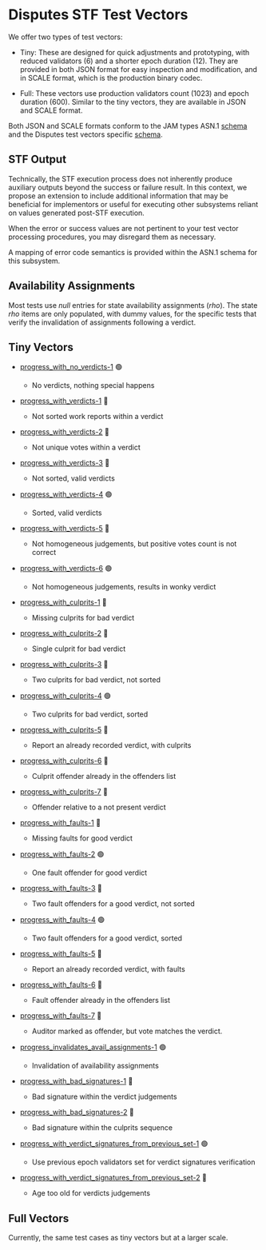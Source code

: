 # Disputes STF Test Vectors

We offer two types of test vectors:

- Tiny: These are designed for quick adjustments and prototyping, with reduced validators (6)
  and a shorter epoch duration (12). They are provided in both JSON format for easy inspection
  and modification, and in SCALE format, which is the production binary codec.

- Full: These vectors use production validators count (1023) and epoch duration (600).
  Similar to the tiny vectors, they are available in JSON and SCALE format.

Both JSON and SCALE formats conform to the JAM types ASN.1 [schema](../jam-types-asn/jam-types.asn)
and the Disputes test vectors specific [schema](./disputes.asn).

## STF Output

Technically, the STF execution process does not inherently produce auxiliary
outputs beyond the success or failure result. In this context, we propose
an extension to include additional information that may be beneficial for
implementors or useful for executing other subsystems reliant on values
generated post-STF execution.

When the error or success values are not pertinent to your test vector
processing procedures, you may disregard them as necessary.

A mapping of error code semantics is provided within the ASN.1 schema for this
subsystem.

## Availability Assignments

Most tests use *null* entries for state availability assignments (*rho*).
The state *rho* items are only populated, with dummy values, for the specific
tests that verify the invalidation of assignments following a verdict.

## Tiny Vectors

- [progress_with_no_verdicts-1](tiny/progress_with_no_verdicts.json) 🟢 
  - No verdicts, nothing special happens

- [progress_with_verdicts-1](tiny/progress_with_verdicts-1.json) 🔴
  - Not sorted work reports within a verdict

- [progress_with_verdicts-2](tiny/progress_with_verdicts-2.json) 🔴
  - Not unique votes within a verdict

- [progress_with_verdicts-3](tiny/progress_with_verdicts-3.json) 🔴
  - Not sorted, valid verdicts

- [progress_with_verdicts-4](tiny/progress_with_verdicts-4.json) 🟢
  - Sorted, valid verdicts

- [progress_with_verdicts-5](tiny/progress_with_verdicts-5.json) 🔴
  - Not homogeneous judgements, but positive votes count is not correct

- [progress_with_verdicts-6](tiny/progress_with_verdicts-6.json) 🟢
  - Not homogeneous judgements, results in wonky verdict

- [progress_with_culprits-1](tiny/progress_with_culprits-1.json) 🔴
  - Missing culprits for bad verdict

- [progress_with_culprits-2](tiny/progress_with_culprits-2.json) 🔴
  - Single culprit for bad verdict

- [progress_with_culprits-3](tiny/progress_with_culprits-3.json) 🔴
  - Two culprits for bad verdict, not sorted

- [progress_with_culprits-4](tiny/progress_with_culprits-4.json) 🟢
  - Two culprits for bad verdict, sorted

- [progress_with_culprits-5](tiny/progress_with_culprits-5.json) 🔴
  - Report an already recorded verdict, with culprits

- [progress_with_culprits-6](tiny/progress_with_culprits-6.json) 🔴
  - Culprit offender already in the offenders list

- [progress_with_culprits-7](tiny/progress_with_culprits-7.json) 🔴
  - Offender relative to a not present verdict

- [progress_with_faults-1](tiny/progress_with_faults-1.json) 🔴
  - Missing faults for good verdict

- [progress_with_faults-2](tiny/progress_with_faults-2.json) 🟢
  - One fault offender for good verdict

- [progress_with_faults-3](tiny/progress_with_faults-3.json) 🔴
  - Two fault offenders for a good verdict, not sorted

- [progress_with_faults-4](tiny/progress_with_faults-4.json) 🟢
  - Two fault offenders for a good verdict, sorted

- [progress_with_faults-5](tiny/progress_with_faults-5.json) 🔴
  - Report an already recorded verdict, with faults

- [progress_with_faults-6](tiny/progress_with_faults-6.json) 🔴
  - Fault offender already in the offenders list

- [progress_with_faults-7](tiny/progress_with_faults-7.json) 🔴
  - Auditor marked as offender, but vote matches the verdict.

- [progress_invalidates_avail_assignments-1](tiny/progress_invalidates_avail_assignments-1.json) 🟢
  - Invalidation of availability assignments

- [progress_with_bad_signatures-1](tiny/progress_with_bad_signatures-1.json) 🔴
  - Bad signature within the verdict judgements

- [progress_with_bad_signatures-2](tiny/progress_with_bad_signatures-2.json) 🔴
  - Bad signature within the culprits sequence

- [progress_with_verdict_signatures_from_previous_set-1](tiny/progress_with_verdict_signatures_from_previous_set-1.json) 🟢
  - Use previous epoch validators set for verdict signatures verification

- [progress_with_verdict_signatures_from_previous_set-2](tiny/progress_with_verdict_signatures_from_previous_set-2.json) 🔴
  - Age too old for verdicts judgements

## Full Vectors

Currently, the same test cases as tiny vectors but at a larger scale.

